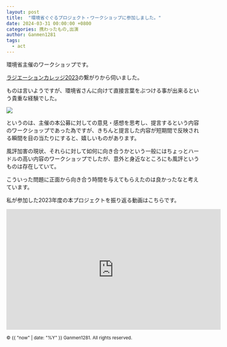 ```yaml
---
layout: post
title:  "環境省ぐぐるプロジェクト・ワークショップに参加しました。"
date: 2024-03-31 00:00:00 +0800
categories: 携わったもの,出演
author: Ganmen1281
tags:
  - act
---
```

環境省主催のワークショップです。

<!--description-->

[ラジエーションカレッジ2023]の繋がりから伺いました。

ものは言いようですが、環境省さんに向けて直接言葉をぶつける事が出来るという貴重な経験でした。

![]({{site.baseurl}}/assets/img/ぐぐる.png)

というのは、主催の本公募に対しての意見・感想を思考し、提言するという内容のワークショップであった為ですが、きちんと提言した内容が短期間で反映される瞬間を目の当たりにすると、嬉しいものがあります。

風評加害の現状、それらに対して如何に向き合うかという一般にはちょっとハードルの高い内容のワークショップでしたが、意外と身近なところにも風評というものは存在していて。

こういった問題に正面から向き合う時間を与えてもらえたのは良かったなと考えています。

私が参加した2023年度の本プロジェクトを振り返る動画はこちらです。

<iframe width="560" height="315" src="https://www.youtube.com/embed/BAsOSoXEFyo?si=qAc-EjQ_SgPx-rmt" title="YouTube video player" frameborder="0" allow="accelerometer; autoplay; clipboard-write; encrypted-media; gyroscope; picture-in-picture; web-share" referrerpolicy="strict-origin-when-cross-origin" allowfullscreen></iframe>


[ラジエーションカレッジ2023]: https://www.env.go.jp/chemi/rhm/portal/communicate/college/r5.html
[ぐぐるプロジェクト]:   https://www.env.go.jp/chemi/rhm/portal/communicate/
[jekyll-talk]: https://talk.jekyllrb.com/

<p><small>&copy; {{ "now" | date: "%Y" }} Ganmen1281. All rights reserved.</small></p>